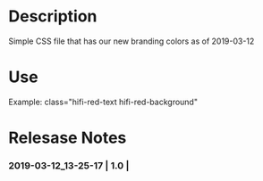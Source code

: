 # Description

Simple CSS file that has our new branding colors as of 2019-03-12

# Use

Example: 
class="hifi-red-text hifi-red-background"

# Relesase Notes
### 2019-03-12_13-25-17 | 1.0 | 